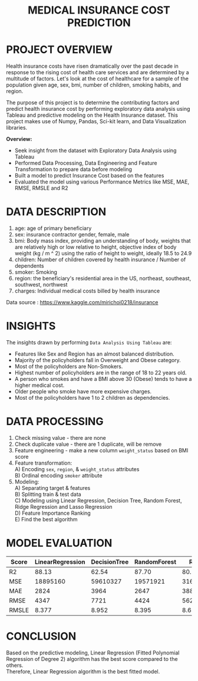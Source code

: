 # <p align = "center"> MEDICAL INSURANCE COST PREDICTION</p>

# PROJECT OVERVIEW
Health insurance costs have risen dramatically over the past decade in response to the rising cost of health care services and are determined by a multitude of factors. Let's look at the cost of healthcare for a sample of the population given age, sex, bmi, number of children, smoking habits, and region.

The purpose of this project is to determine the contributing factors and predict health insurance cost by performing exploratory data analysis using Tableau and predictive modeling on the Health Insurance dataset. This project makes use of Numpy, Pandas, Sci-kit learn, and Data Visualization libraries.

**Overview:**
* Seek insight from the dataset with Exploratory Data Analysis using Tableau
* Performed Data Processing, Data Engineering and Feature Transformation to prepare data before modeling
* Built a model to predict Insurance Cost based on the features
* Evaluated the model using various Performance Metrics like MSE, MAE, RMSE, RMSLE and R2

# DATA DESCRIPTION
1. age: age of primary beneficiary
2. sex: insurance contractor gender, female, male
3. bmi: Body mass index, providing an understanding of body, weights that are relatively high or low relative to height,
objective index of body weight (kg / m ^ 2) using the ratio of height to weight, ideally 18.5 to 24.9
4. children: Number of children covered by health insurance / Number of dependents
5. smoker: Smoking
6. region: the beneficiary's residential area in the US, northeast, southeast, southwest, northwest
7. charges: Individual medical costs billed by health insurance

Data source : https://www.kaggle.com/mirichoi0218/insurance

# INSIGHTS
The insights drawn by performing `Data Analysis Using Tableau` are:

* Features like Sex and Region has an almost balanced distribution.
* Majority of the policyholders fall in Overweight and Obese category.
* Most of the policyholders are Non-Smokers.
* Highest number of policyholders are in the range of 18 to 22 years old.
* A person who smokes and have a BMI above 30 (Obese) tends to have a higher medical cost.
* Older people who smoke have more expensive charges.
* Most of the policyholders have 1 to 2 children as dependencies.

# DATA PROCESSING 
1. Check missing value - there are none <br>
2. Check duplicate value - there are 1 duplicate, will be remove <br>
3. Feature engineering - make a new column `weight_status` based on BMI score <br>
4. Feature transformation: <br>
 A) Encoding `sex`, `region`, & `weight_status` attributes <br>
 B) Ordinal encoding `smoker` attribute <br>
5. Modeling: <br>
 A) Separating target & features <br>
 B) Splitting train & test data <br>
 C) Modeling using Linear Regression, Decision Tree, Random Forest, Ridge Regression and Lasso Regression <br>
 D) Feature Importance Ranking <br>
 E) Find the best algorithm <br>
 
# MODEL EVALUATION 
| Score | LinearRegression | DecisionTree | RandomForest | Ridge | Lasso |
| ----------- | ----------- | ----------- | ----------- | ----------- | ------------ | 
| R2 | 88.13 | 62.54 | 87.70 | 80.13 | 80.16 | 
| MSE | 18895160 | 59610327 | 19571921 | 31620411 | 31569154 |
| MAE | 2824 | 3964 | 2647 | 3883 | 3872 |
| RMSE | 4347 | 7721 | 4424 | 5623 | 5619 |
| RMSLE | 8.377 | 8.952 | 8.395 | 8.635 | 8.634 |

# CONCLUSION
Based on the predictive modeling, Linear Regression (Fitted Polynomial Regression of Degree 2) algorithm has the best score compared to the others. <br>
Therefore, Linear Regression algorithm is the best fitted model.
